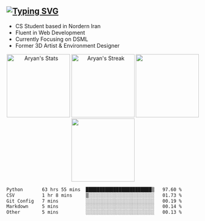 <!--
[![header](./landscape.png)]()
-->
[![Typing SVG](https://readme-typing-svg.demolab.com?font=Fira+Code&size=30&duration=4000&pause=5000&color=1383F7&width=435&lines=Welcome+Aboard+%F0%9F%91%8B%F0%9F%8F%BC)](https://git.io/typing-svg)<br>
--
- CS Student based in Nordern Iran
- Fluent in Web Development
- Currently Focusing on DSML
- Former 3D Artist & Environment Designer
<div align="center">
  <p>
    <img src="https://github-readme-stats.vercel.app/api?username=a-shygun&theme=tokyonight&show_icons=true&hide_border=true&count_private=true&rank_icon=github&card_width=420px&border_radius=0px&hide_title=true" alt="Aryan's Stats" height="165">
    <img src="https://github-readme-streak-stats.herokuapp.com/?user=a-shygun&theme=tokyonight&hide_border=true&card_width=455px&border_radius=0px" alt="Aryan's Streak" height="165">
    <img height=165 src="https://github-readme-activity-graph.vercel.app/graph?username=a-shygun&border_radius=0&custom_title=activity%20graph&hide_title=true&bg_color=1a1b27&color=81A1C1&line=bf91f3&point=38bdae&area_color=38bdae&title_color=38bdae&area=true&hide_border=true&border_radius=0px"/>
    <img height=165 src="https://github-readme-stats.vercel.app/api/top-langs/?username=a-shygun&theme=tokyonight&show_icons=true&hide_border=true&count_private=true&card_width=455px&border_radius=0px&hide_title=true">
  </p>
</div>
<!--
[![Typing SVG](https://readme-typing-svg.demolab.com?font=Fira+Code&size=30&duration=4000&pause=5000&color=1383F7&width=435&lines=Tech+Stack+%26+Socials%3A)](https://git.io/typing-svg)
--
-->
<div align="start">
<!--     <img alt="Python" src="https://img.shields.io/badge/python-3670A0?style=for-the-badge&logo=python&logoColor=ffdd54">
    &nbsp; -->
<!--     <img alt="MySQL" src="https://img.shields.io/badge/mysql-4479A1.svg?style=for-the-badge&logo=mysql&logoColor=white">
    &nbsp; -->
<!--     <img alt="HTML5" src="https://img.shields.io/badge/html5-%23E34F26.svg?style=for-the-badge&logo=html5&logoColor=white">
    &nbsp;
    <img alt="CSS3" src="https://img.shields.io/badge/css3-%231572B6.svg?style=for-the-badge&logo=css3&logoColor=white">
    &nbsp;
    <img alt="JavaScript" src="https://img.shields.io/badge/javascript-%23323330.svg?style=for-the-badge&logo=javascript&logoColor=%23F7DF1E">
    &nbsp; -->
<!--     <img alt="WordPress" src="https://img.shields.io/badge/WordPress-%23117AC9.svg?style=for-the-badge&logo=WordPress&logoColor=white">
    &nbsp; -->
<!--     <img alt="Git" src="https://img.shields.io/badge/git-%23F05033.svg?style=for-the-badge&logo=git&logoColor=white">
    &nbsp; -->
<!--     <img alt="GitHub" src="https://img.shields.io/badge/github-%23121011.svg?style=for-the-badge&logo=github&logoColor=white">
    &nbsp; -->
<!--     <img alt="Adobe" src="https://img.shields.io/badge/adobe-%23FF0000.svg?style=for-the-badge&logo=adobe&logoColor=white">
    &nbsp; -->
<!--     <img alt="Blender" src="https://img.shields.io/badge/blender-%23F5792A.svg?style=for-the-badge&logo=blender&logoColor=white">
    &nbsp; -->
<!--     <img alt="OpenSea" src="https://img.shields.io/badge/OpenSea-%232081E2.svg?style=for-the-badge&logo=opensea&logoColor=white">
    &nbsp; -->
<!--     <a href="https://instagram.com/ryxnole">
        <img alt="Instagram" src="https://img.shields.io/badge/Instagram-%23E4405F.svg?style=for-the-badge&logo=Instagram&logoColor=white"></a>
    &nbsp; -->
<!--     <a href="https://linkedin.com/in/amirshygun">
        <img alt="LinkedIn" src="https://img.shields.io/badge/LinkedIn-%230077B5.svg?style=for-the-badge&logo=linkedin&logoColor=white"></a>
    &nbsp; -->
<!--     <a href="https://reddit.com/user/Ryxnole">
        <img alt="Reddit" src="https://img.shields.io/badge/Reddit-%23FF4500.svg?style=for-the-badge&logo=Reddit&logoColor=white"></a> -->
</div>



<!--START_SECTION:waka-->

```txt
Python       63 hrs 55 mins  ████████████████████████▒   97.60 %
CSV          1 hr 8 mins     ▒░░░░░░░░░░░░░░░░░░░░░░░░   01.73 %
Git Config   7 mins          ░░░░░░░░░░░░░░░░░░░░░░░░░   00.19 %
Markdown     5 mins          ░░░░░░░░░░░░░░░░░░░░░░░░░   00.14 %
Other        5 mins          ░░░░░░░░░░░░░░░░░░░░░░░░░   00.13 %
```

<!--END_SECTION:waka-->

